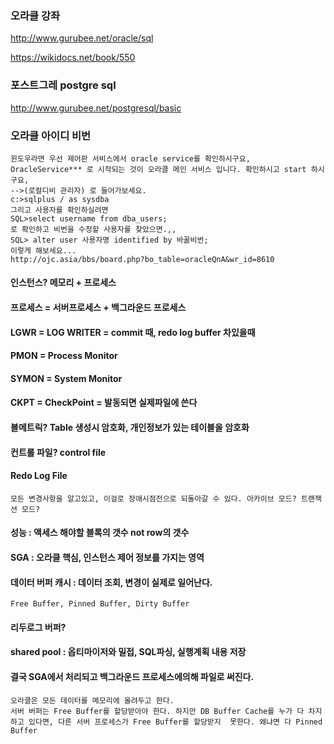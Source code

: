 
### 오라클 강좌
http://www.gurubee.net/oracle/sql

https://wikidocs.net/book/550
### 포스트그레 postgre sql
http://www.gurubee.net/postgresql/basic
### 오라클 아이디 비번
````
윈도우라면 우선 제어판 서비스에서 oracle service를 확인하시구요,
OracleService*** 로 시작되는 것이 오라클 메인 서비스 입니다. 확인하시고 start 하시구요,
-->(로컬디비 관리자) 로 들어가보세요.
c:>sqlplus / as sysdba 
그리고 사용자를 확인하실려면 
SQL>select username from dba_users;
로 확인하고 비번을 수정할 사용자를 찾았으면.,,
SQL> alter user 사용자명 identified by 바꿀비번;
이렇게 해보세요...
http://ojc.asia/bbs/board.php?bo_table=oracleQnA&wr_id=8610
````
#### 인스턴스? 메모리 + 프로세스
#### 프로세스 = 서버프로세스 + 백그라운드 프로세스
#### LGWR = LOG WRITER = commit 때, redo log buffer 차있을때
#### PMON = Process Monitor
#### SYMON = System Monitor
#### CKPT = CheckPoint = 발동되면 실제파일에 쓴다
#### 볼메트릭? Table 생성시 암호화, 개인정보가 있는 테이블을 암호화
#### 컨트롤 파일? control file
#### Redo Log File 
````
모든 변경사항을 알고있고, 이걸로 장애시점전으로 되돌아갈 수 있다. 아카이브 모드? 트랜잭션 모드?
````
#### 성능 : 액세스 해야할 블록의 갯수 not row의 갯수
#### SGA : 오라클 핵심, 인스턴스 제어 정보를 가지는 영역
#### 데이터 버퍼 캐시 : 데이터 조회, 변경이 실제로 일어난다. 
````
Free Buffer, Pinned Buffer, Dirty Buffer
````
#### 리두로그 버퍼?
#### shared pool : 옵티마이저와 밀접, SQL파싱, 실행계획 내용 저장
#### 결국 SGA에서 처리되고 백그라운드 프로세스에의해 파일로 써진다.
````
오라클은 모든 데이터를 메모리에 올려두고 한다.
서버 버퍼는 Free Buffer를 할당받아야 한다. 하지만 DB Buffer Cache를 누가 다 차지하고 있다면, 다른 서버 프로세스가 Free Buffer를 할당받지  못한다. 왜냐면 다 Pinned Buffer
````



